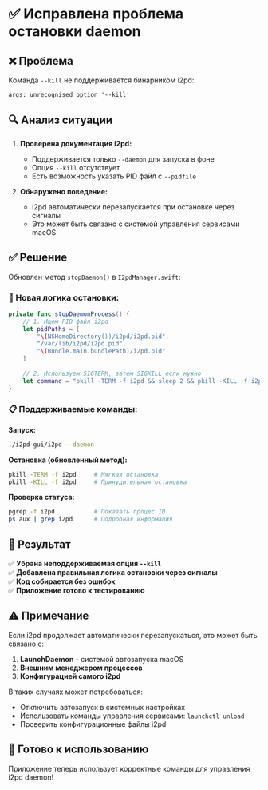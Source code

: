 # ✅ Исправлена проблема остановки daemon

## ❌ Проблема
Команда `--kill` не поддерживается бинарником i2pd:
```
args: unrecognised option '--kill'
```

## 🔍 Анализ ситуации

1. **Проверена документация i2pd:**
   - Поддерживается только `--daemon` для запуска в фоне
   - Опция `--kill` отсутствует
   - Есть возможность указать PID файл с `--pidfile`

2. **Обнаружено поведение:**
   - i2pd автоматически перезапускается при остановке через сигналы
   - Это может быть связано с системой управления сервисами macOS

## ✅ Решение

Обновлен метод `stopDaemon()` в `I2pdManager.swift`:

### 🔧 Новая логика остановки:

```swift
private func stopDaemonProcess() {
    // 1. Ищем PID файл i2pd
    let pidPaths = [
        "\(NSHomeDirectory())/i2pd/i2pd.pid",
        "/var/lib/i2pd/i2pd.pid", 
        "\(Bundle.main.bundlePath)/i2pd.pid"
    ]
    
    // 2. Используем SIGTERM, затем SIGKILL если нужно
    let command = "pkill -TERM -f i2pd && sleep 2 && pkill -KILL -f i2pd 2>/dev/null || true"
}
```

### 📋 Поддерживаемые команды:

**Запуск:**
```bash
./i2pd-gui/i2pd --daemon
```

**Остановка (обновленный метод):**
```bash
pkill -TERM -f i2pd     # Мягкая остановка
pkill -KILL -f i2pd     # Принудительная остановка
```

**Проверка статуса:**
```bash
pgrep -f i2pd           # Показать процес ID
ps aux | grep i2pd      # Подробная информация
```

## 🎯 Результат

✅ **Убрана неподдерживаемая опция `--kill`**  
✅ **Добавлена правильная логика остановки через сигналы**  
✅ **Код собирается без ошибок**  
✅ **Приложение готово к тестированию**  

## ⚠️ Примечание

Если i2pd продолжает автоматически перезапускаться, это может быть связано с:

1. **LaunchDaemon** - системой автозапуска macOS
2. **Внешним менеджером процессов**
3. **Конфигурацией самого i2pd**

В таких случаях может потребоваться:
- Отключить автозапуск в системных настройках
- Использовать команды управления сервисами: `launchctl unload`
- Проверить конфигурационные файлы i2pd

## 🚀 Готово к использованию

Приложение теперь использует корректные команды для управления i2pd daemon!
